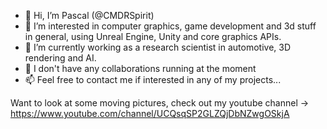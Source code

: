 - 👋 Hi, I’m Pascal (@CMDRSpirit)
- 👀 I’m interested in computer graphics, game development and 3d stuff in general, using Unreal Engine, Unity and core graphics APIs.
- 🌱 I’m currently working as a research scientist in automotive, 3D rendering and AI.
- 💞️ I don't have any collaborations running at the moment
- 📫 Feel free to contact me if interested in any of my projects...

Want to look at some moving pictures, check out my youtube channel -> https://www.youtube.com/channel/UCQsqSP2GLZQjDbNZwgOSkjA

<!---
CMDRSpirit/CMDRSpirit is a ✨ special ✨ repository because its `README.md` (this file) appears on your GitHub profile.
You can click the Preview link to take a look at your changes.
--->
